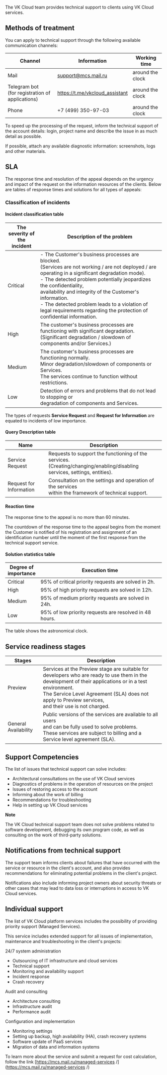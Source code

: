 The VK Cloud team provides technical support to clients using VK Cloud services.

## Methods of treatment

You can apply to technical support through the following available communication channels:

| Channel | Information | Working time<br> |
|--------------|-----------------------------|-------------------|
| Mail | support@mcs.mail.ru | around the clock |
| Telegram bot<br>(for registration of applications)| https://t.me/vkcloud_assistant | around the clock |
| Phone | +7 (499) 350-97-03 | around the clock |

<note>

To speed up the processing of the request, inform the technical support of the account details: login, project name and describe the issue in as much detail as possible.

If possible, attach any available diagnostic information: screenshots, logs and other materials.

</note>

## SLA

The response time and resolution of the appeal depends on the urgency and impact of the request on the information resources of the clients. Below are tables of response times and solutions for all types of appeals:

### Classification of incidents

#### Incident classification table

| The severity of the<br>incident| Description of the problem |
|--------------------------------|------------------------------------------------------------------------|
| Critical|- The Customer's business processes are blocked.<br> (Services are not working / are not deployed / are operating in a significant degradation mode).<br>- The detected problem potentially jeopardizes the confidentiality,<br>availability and integrity of the Customer's information.<br>- The detected problem leads to a violation of legal requirements regarding the protection of confidential information. |
| High |The customer's business processes are functioning with significant degradation.<br>(Significant degradation / slowdown of components and/or Services.)|
| Medium |The customer's business processes are functioning normally.<br>Minor degradation/slowdown of components or Services.<br>The services continue to function without restrictions.|
| Low|Detection of errors and problems that do not lead to stopping or<br>degradation of components and Services.|

The types of requests **Service Request** and **Request for Information** are equated to incidents of low importance.

#### Query Description table

| Name| Description |
|-----------------------------|---------------------------------------------------------------|
| Service Request| Requests to support the functioning of the services.<br> (Creating/changing/enabling/disabling services, settings, entities).|
| Request for Information| Consultation on the settings and operation of the services<br>within the framework of technical support.|

#### Reaction time

The response time to the appeal is no more than 60 minutes.

<info>

The countdown of the response time to the appeal begins from the moment the Customer is notified of his registration and assignment of an identification number until the moment of the first response from the technical support service.

</info>

#### Solution statistics table

| Degree of<br>importance| Execution time|
|----------------------|----------------------------------------------|
| Critical| 95% of critical priority requests are solved in 2h.|
| High| 95% of high priority requests are solved in 12h.|
| Medium| 95% of medium priority requests are solved in 24h.|
| Low| 95% of low priority requests are resolved in 48 hours.|

The table shows the astronomical clock.

## Service readiness stages

| Stages | Description |
|----------------------|----------------------------------------------------------------------------------------|
| Preview | Services at the Preview stage are suitable for developers who are ready to use them in the development of their applications or in a test environment.<br>The Service Level Agreement (SLA) does not apply to Preview services,<br>and their use is not charged.|
| General Availability | Public versions of the services are available to all users<br> and can be fully used to solve problems.<br>These services are subject to billing and a Service level agreement (SLA).|

## Support Competencies

The list of issues that technical support can solve includes:

- Architectural consultations on the use of VK Cloud services
- Diagnostics of problems in the operation of resources on the project
- Issues of restoring access to the account
- Informing about the work of billing
- Recommendations for troubleshooting
- Help in setting up VK Cloud services

**Note**

The VK Cloud technical support team does not solve problems related to software development, debugging its own program code, as well as consulting on the work of third-party solutions.

## Notifications from technical support

The support team informs clients about failures that have occurred with the service or resource in the client's account, and also provides recommendations for eliminating potential problems in the client's project.

Notifications also include informing project owners about security threats or other cases that may lead to data loss or interruptions in access to VK Cloud services.

## Individual support

The list of VK Cloud platform services includes the possibility of providing priority support (Managed Services).

This service includes extended support for all issues of implementation, maintenance and troubleshooting in the client's projects:

24/7 system administration

- Outsourcing of IT infrastructure and cloud services
- Technical support
- Monitoring and availability support
- Incident response
- Crash recovery

Audit and consulting

- Architecture consulting
- Infrastructure audit
- Performance audit

Configuration and implementation

- Monitoring settings
- Setting up backup, high availability (HA), crash recovery systems
- Software update of PaaS services
- Migration of data and information systems

To learn more about the service and submit a request for cost calculation, follow the link [https://mcs.mail.ru/managed-services /](https://mcs.mail.ru/managed-services /)
